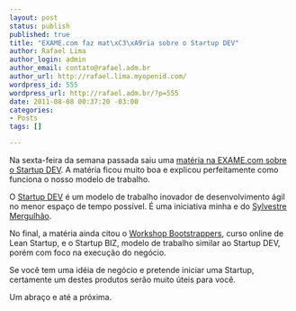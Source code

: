 ```yaml
--- 
layout: post
status: publish
published: true
title: "EXAME.com faz mat\xC3\xA9ria sobre o Startup DEV"
author: Rafael Lima
author_login: admin
author_email: contato@rafael.adm.br
author_url: http://rafael.lima.myopenid.com/
wordpress_id: 555
wordpress_url: http://rafael.adm.br/?p=555
date: 2011-08-08 00:37:20 -03:00
categories: 
- Posts
tags: []

---
```

Na sexta-feira da semana passada saiu uma <a href="http://exame.abril.com.br/pme/startups/noticias/startupdev-cria-prototipo-de-negocios-online-em-48h">matéria na EXAME.com sobre o Startup DEV</a>. A matéria ficou muito boa e explicou perfeitamente como funciona o nosso modelo de trabalho.

O <a href="http://startupdev.com.br">Startup DEV</a> é um modelo de trabalho inovador de desenvolvimento ágil no menor espaço de tempo possível. É uma iniciativa minha e do <a href="http://mergulhao.info">Sylvestre Mergulhão</a>. 

No final, a matéria ainda citou o <a href="http://workshop.bootstrappers.com.br">Workshop Bootstrappers</a>, curso online de Lean Startup, e o Startup BIZ, modelo de trabalho similar ao Startup DEV, porém com foco na execução do negócio.

Se você tem uma idéia de negócio e pretende iniciar uma Startup, certamente um destes produtos serão muito úteis para você.

Um abraço e até a próxima.
